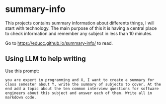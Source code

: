 # summary-info
This projects contains summary information about differents things, I will start with technology.
The main purpose of this it is having a central place to check information and remember any subject in less than 10 minutes.

Go to https://educc.github.io/summary-info/ to read.

## Using LLM to help writing
Use this prompt:
```
you are expert in programming and X, I want to create a summary for class semester about Y, write the summary of subjects to cover. At the end add a topic about the ten common interview questions for software engineers about this subject and answer each of them. Write all in markdown code.
```